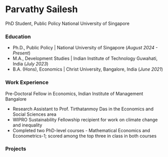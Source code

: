 # Parvathy Sailesh
PhD Student, Public Policy
National University of Singapore

### Education
- Ph.D., Public Policy | National University of Singapore (_August 2024 - Present_)								       		
- M.A., Development Studies	| Indian Institute of Technology Guwahati, India (_July 2023_)	 			        		
- B.A. (Hons), Economics | Christ University, Bangalore, India (_June 2021_)

### Work Experience
Pre-Doctoral Fellow in Economics, Indian Institute of Management Bangalore
- Research Assistant to Prof. Tirthatanmoy Das in the Economics and Social Sciences area
- WIPRO Sustainability Fellowship recipient for work on climate change and inequality
- Completed two PhD-level courses - Mathematical Economics and Econometrics-1; scored among the top three in class in both courses 

### Projects

